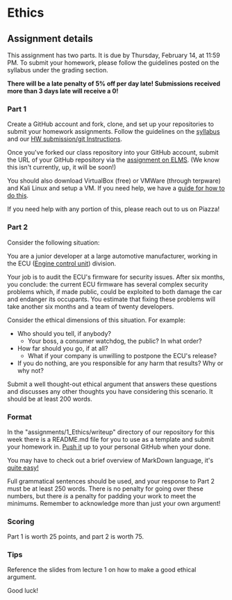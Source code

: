 # Ethics

## Assignment details

This assignment has two parts. It is due by Thursday, February 14, at 11:59 PM.
To submit your homework, please follow the guidelines posted on the syllabus under the grading section.

**There will be a late penalty of 5% off per day late! Submissions received more than 3 days late will receive a 0!**

### Part 1

Create a GitHub account and fork, clone, and set up your repositories to submit your homework assignments. Follow the guidelines on the [syllabus](../../README.md) and our [HW submission/git Instructions](../../guides/git_instructions.md).

Once you've forked our class repository into your GitHub account, submit the URL of your GitHub repository via the [assignment on ELMS](). (We know this isn't currently, up, it will be soon!)

You should also download VirtualBox (free) or VMWare (through terpware) and Kali Linux and setup a VM. If you need help, we have a [guide for how to do this](../../guides/kali_instructions.pdf).

If you need help with any portion of this, please reach out to us on Piazza!

### Part 2

Consider the following situation:

You are a junior developer at a large automotive manufacturer, working in the
ECU ([Engine control unit](https://en.wikipedia.org/wiki/Engine_control_unit)) division.

Your job is to audit the ECU's firmware for security issues. After six months, you conclude: the
current ECU firmware has several complex security problems which, if made public, could
be exploited to both damage the car and endanger its occupants. You estimate that fixing these
problems will take another six months and a team of twenty developers.

Consider the ethical dimensions of this situation. For example:

* Who should you tell, if anybody?
    * Your boss, a consumer watchdog, the public? In what order?
* How far should you go, if at all?
    * What if your company is unwilling to postpone the ECU's release?
* If you do nothing, are you responsible for any harm that results? Why or why not?

Submit a well thought-out ethical argument that answers these questions and discusses any other thoughts you have considering this scenario. It should be at least 200 words.

### Format

In the "assignments/1_Ethics/writeup" directory of our repository for this week there is a README.md file for you to use as a template and submit your homework in. [Push it](../../guides/git_instructions.md) up to your personal GitHub when your done.

You may have to check out a brief overview of MarkDown language, it's [quite easy!](https://en.support.wordpress.com/markdown-quick-reference/)

Full grammatical sentences should be used, and your response to Part 2 must be at least 250 words.
There is no penalty for going over these numbers, but there *is* a penalty for padding your work to meet the minimums. Remember to acknowledge more than just your own argument!

### Scoring

Part 1 is worth 25 points, and part 2 is worth 75.

### Tips

Reference the slides from lecture 1 on how to make a good ethical argument.

Good luck!